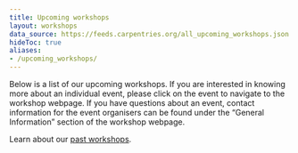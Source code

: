 ```yaml
---
title: Upcoming workshops
layout: workshops
data_source: https://feeds.carpentries.org/all_upcoming_workshops.json
hideToc: true
aliases:
- /upcoming_workshops/
---
```


Below is a list of our upcoming workshops. If you are interested in knowing more about an individual event, please click on the event to navigate to the workshop webpage. If you have questions about an event, contact information for the event organisers can be found under the “General Information” section of the workshop webpage. 

Learn about our [past workshops](/workshops/past-workshops).
